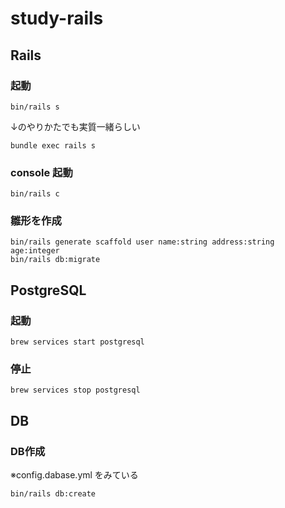 # study-rails

## Rails
### 起動

```
bin/rails s
```

↓のやりかたでも実質一緒らしい

```
bundle exec rails s
```

### console 起動

```
bin/rails c
```

### 雛形を作成

```
bin/rails generate scaffold user name:string address:string age:integer
bin/rails db:migrate
```


## PostgreSQL
### 起動

```
brew services start postgresql
```

### 停止

```
brew services stop postgresql
```

## DB
### DB作成
※config.dabase.yml をみている

```
bin/rails db:create
```

